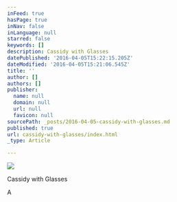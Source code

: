 ```yaml
---
inFeed: true
hasPage: true
inNav: false
inLanguage: null
starred: false
keywords: []
description: Cassidy with Glasses
datePublished: '2016-04-05T15:22:15.205Z'
dateModified: '2016-04-05T15:21:06.545Z'
title: ''
author: []
authors: []
publisher:
  name: null
  domain: null
  url: null
  favicon: null
sourcePath: _posts/2016-04-05-cassidy-with-glasses.md
published: true
url: cassidy-with-glasses/index.html
_type: Article

---
```

![](https://the-grid-user-content.s3-us-west-2.amazonaws.com/377e5214-ace6-4bce-8c32-36b80f289a65.jpg)

Cassidy with Glasses

A